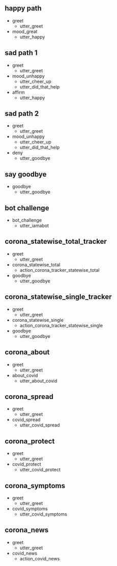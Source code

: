 ## happy path
* greet
  - utter_greet
* mood_great
  - utter_happy

## sad path 1
* greet
  - utter_greet
* mood_unhappy
  - utter_cheer_up
  - utter_did_that_help
* affirm
  - utter_happy

## sad path 2
* greet
  - utter_greet
* mood_unhappy
  - utter_cheer_up
  - utter_did_that_help
* deny
  - utter_goodbye

## say goodbye
* goodbye
  - utter_goodbye

## bot challenge
* bot_challenge
  - utter_iamabot

## corona_statewise_total_tracker
* greet
  - utter_greet
* corona_statewise_total
  - action_corona_tracker_statewise_total
* goodbye
  - utter_goodbye

## corona_statewise_single_tracker
* greet
  - utter_greet
* corona_statewise_single
  - action_corona_tracker_statewise_single
* goodbye
  - utter_goodbye

## corona_about
* greet
  - utter_greet
* about_covid
  - utter_about_covid

## corona_spread
* greet
  - utter_greet
* covid_spread
  - utter_covid_spread

## corona_protect
* greet
  - utter_greet
* covid_protect
  - utter_covid_protect

## corona_symptoms
* greet
  - utter_greet
* covid_symptoms
  - utter_covid_symptoms

## corona_news
* greet
  - utter_greet
* covid_news
  - action_covid_news